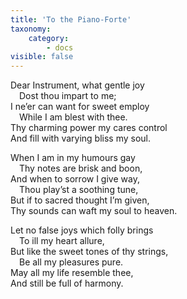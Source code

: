 ```yaml
---
title: 'To the Piano-Forte'
taxonomy:
    category:
        - docs
visible: false
---
```


Dear Instrument, what gentle joy  
&emsp;Dost thou impart to me;  
I ne’er can want for sweet employ  
&emsp;While I am blest with thee.  
Thy charming power my cares control  
And fill with varying bliss my soul.  
  
When I am in my humours gay  
&emsp;Thy notes are brisk and boon,  
And when to sorrow I give way,  
&emsp;Thou play’st a soothing tune,  
But if to sacred thought I’m given,  
Thy sounds can waft my soul to heaven.  
  
Let no false joys which folly brings  
&emsp;To ill my heart allure,  
But like the sweet tones of thy strings,  
&emsp;Be all my pleasures pure.  
May all my life resemble thee,  
And still be full of harmony. 